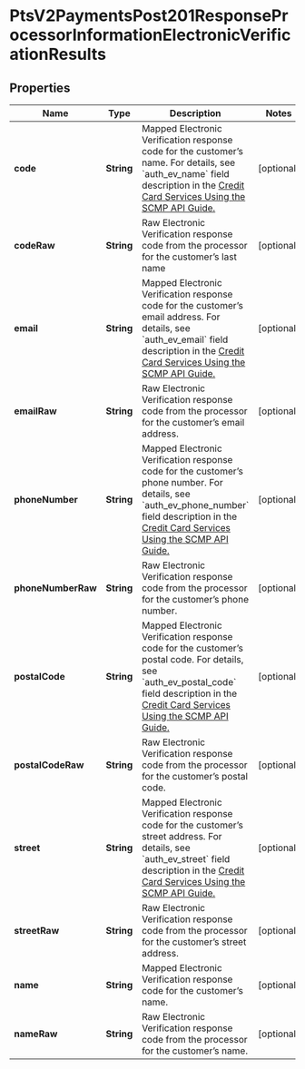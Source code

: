
# PtsV2PaymentsPost201ResponseProcessorInformationElectronicVerificationResults

## Properties
Name | Type | Description | Notes
------------ | ------------- | ------------- | -------------
**code** | **String** | Mapped Electronic Verification response code for the customer’s name.  For details, see &#x60;auth_ev_name&#x60; field description in the [Credit Card Services Using the SCMP API Guide.](https://apps.cybersource.com/library/documentation/dev_guides/CC_Svcs_SCMP_API/html/)  |  [optional]
**codeRaw** | **String** | Raw Electronic Verification response code from the processor for the customer’s last name |  [optional]
**email** | **String** | Mapped Electronic Verification response code for the customer’s email address.  For details, see &#x60;auth_ev_email&#x60; field description in the [Credit Card Services Using the SCMP API Guide.](https://apps.cybersource.com/library/documentation/dev_guides/CC_Svcs_SCMP_API/html/)  |  [optional]
**emailRaw** | **String** | Raw Electronic Verification response code from the processor for the customer’s email address. |  [optional]
**phoneNumber** | **String** | Mapped Electronic Verification response code for the customer’s phone number.  For details, see &#x60;auth_ev_phone_number&#x60; field description in the [Credit Card Services Using the SCMP API Guide.](https://apps.cybersource.com/library/documentation/dev_guides/CC_Svcs_SCMP_API/html/)  |  [optional]
**phoneNumberRaw** | **String** | Raw Electronic Verification response code from the processor for the customer’s phone number. |  [optional]
**postalCode** | **String** | Mapped Electronic Verification response code for the customer’s postal code.  For details, see &#x60;auth_ev_postal_code&#x60; field description in the [Credit Card Services Using the SCMP API Guide.](https://apps.cybersource.com/library/documentation/dev_guides/CC_Svcs_SCMP_API/html/)  |  [optional]
**postalCodeRaw** | **String** | Raw Electronic Verification response code from the processor for the customer’s postal code. |  [optional]
**street** | **String** | Mapped Electronic Verification response code for the customer’s street address.  For details, see &#x60;auth_ev_street&#x60; field description in the [Credit Card Services Using the SCMP API Guide.](https://apps.cybersource.com/library/documentation/dev_guides/CC_Svcs_SCMP_API/html/)  |  [optional]
**streetRaw** | **String** | Raw Electronic Verification response code from the processor for the customer’s street address. |  [optional]
**name** | **String** | Mapped Electronic Verification response code for the customer’s name.  |  [optional]
**nameRaw** | **String** | Raw Electronic Verification response code from the processor for the customer’s name.  |  [optional]



